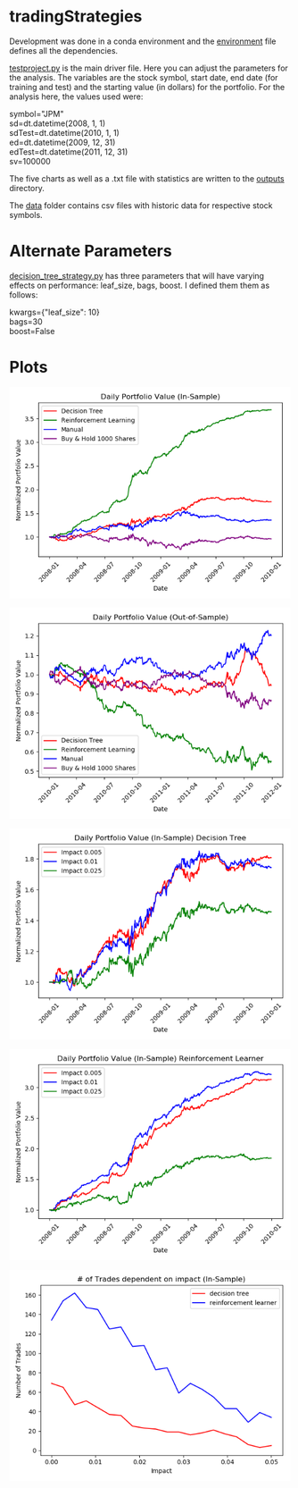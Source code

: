# tradingStrategies
Development was done in a conda environment and the [environment](environment.yml) file defines all the dependencies.

[testproject.py](testproject.py) is the main driver file. Here you can adjust the parameters for the analysis. The variables are the stock symbol, start date, end date (for training and test) and the starting value (in dollars) for the portfolio. For the analysis here, the values used were:

symbol="JPM"  
sd=dt.datetime(2008, 1, 1)  
sdTest=dt.datetime(2010, 1, 1)  
ed=dt.datetime(2009, 12, 31)  
edTest=dt.datetime(2011, 12, 31)  
sv=100000

The five charts as well as a .txt file with statistics are written to the [outputs](/outputs) directory.

The [data](/data) folder contains csv files with historic data for respective stock symbols.

# Alternate Parameters
[decision_tree_strategy.py](decision_tree_strategy.py) has three parameters that will have varying effects on performance: leaf_size, bags, boost. I defined them them as follows:

kwargs={"leaf_size": 10}  
bags=30  
boost=False

# Plots
![plot](./outputs/in_sample_normalized_portfolios.png)

![plot](./outputs/out_of_sample_normalized_portfolios.png)

![plot](./outputs/impact_dts.png)

![plot](./outputs/impact_rls.png)

![plot](./outputs/impact_vs_numTrades.png)

